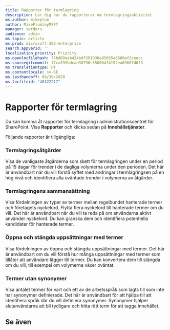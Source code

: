 ```yaml
---
title: Rapporter för termlagring
description: Lär dig hur du rapporterar om termlagringsaktivitet
ms.author: mikeplum
author: MikePlumleyMSFT
manager: serdars
audience: admin
ms.topic: article
ms.prod: microsoft-365-enterprise
search.appverid: ''
localization_priority: Priority
ms.openlocfilehash: 75bd60aab424bdf391038a95055a6660ef2ceecc
ms.sourcegitcommit: f7ca339bdcad38796c550064fb152ea09687d0f3
ms.translationtype: HT
ms.contentlocale: sv-SE
ms.lasthandoff: 09/30/2020
ms.locfileid: "48322217"
---
```

# <a name="term-store-reports"></a>Rapporter för termlagring

Du kan komma åt rapporter för termlagring i administrationscentret för SharePoint. Visa **Rapporter** och klicka sedan på **Innehållstjänster**.

Följande rapporter är tillgängliga:

### <a name="term-store-operations"></a>Termlagringsåtgärder

Visa de vanligaste åtgärderna som skett för termlagringen under en period på 15 dagar för trender i de dagliga volymerna under den perioden. Det här är användbart när du vill förstå syftet med ändringar i termlagringsen på en hög nivå och identifiera alla oväntade trender i volymerna av åtgärder. 

### <a name="term-store-composition"></a>Termlagringens sammansättning

Visa fördelningen av typer av termer mellan regelbundet hanterade termer och företagets nyckelord. Flytta flera nyckelord till hanterade termer om du vill. Det här är användbart när du vill ta reda på om användarna aktivt använder nyckelord. Du kan granska dem och identifiera potentiella kandidater för hanterade termer.

### <a name="open-and-closed-term-sets"></a>Öppna och stängda uppsättningar med termer

Visa fördelningen av öppna och stängda uppsättningar med termer. Det här är användbart om du vill förstå hur många uppsättningar med termer som tillåter att användare lägger till termer. Du kan konvertera dem till stängda om du vill, till exempel om volymerna växer oväntat. 

### <a name="terms-without-synonyms"></a>Termer utan synonymer

Visa antalet termer för vart och ett av de arbetsspråk som lagts till som inte har synonymer definierade. Det här är användbart för att hjälpa till att identifiera språk där du vill definiera synonymer. Synonymer hjälper slutanvändarna att bli tydligare och hitta rätt term för att tagga innehållet.

## <a name="see-also"></a>Se även



  






